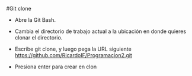  #Git clone

- Abre la Git Bash.

- Cambia el directorio de trabajo actual a la ubicación en donde quieres clonar el directorio.

- Escribe git clone, y luego pega la URL siguiente https://github.com/RicardoIF/Programacion2.git

- Presiona enter para crear en clon
